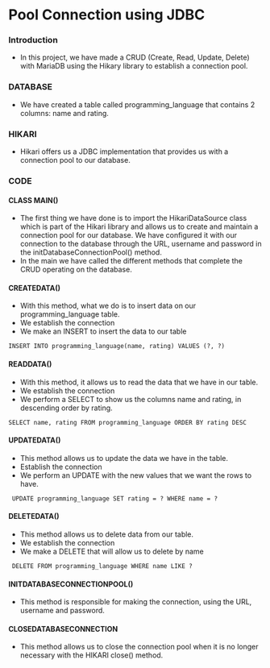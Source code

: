 # Pool Connection using JDBC
### Introduction
- In this project, we have made a CRUD (Create, Read, Update, Delete) with MariaDB using the Hikary library to establish a connection pool.
### DATABASE
- We have created a table called programming_language that contains 2 columns: name and rating.
### HIKARI
- Hikari offers us a JDBC implementation that provides us with a connection pool to our database.
### CODE
#### CLASS MAIN()
- The first thing we have done is to import the HikariDataSource class which is part of the Hikari library and allows us to create and maintain a connection pool for our database. We have configured it with our connection to the database through the URL, username and password in the initDatabaseConnectionPool() method.
- In the main we have called the different methods that complete the CRUD operating on the database.
#### CREATEDATA()
- With this method, what we do is to insert data on our programming_language table.
- We establish the connection
- We make an INSERT to insert the data to our table
```
INSERT INTO programming_language(name, rating) VALUES (?, ?)
```
#### READDATA()
- With this method, it allows us to read the data that we have in our table.
- We establish the connection
- We perform a SELECT to show us the columns name and rating, in descending order by rating.
```
SELECT name, rating FROM programming_language ORDER BY rating DESC
```
#### UPDATEDATA()
- This method allows us to update the data we have in the table.
- Establish the connection
- We perform an UPDATE with the new values that we want the rows to have.
```
 UPDATE programming_language SET rating = ? WHERE name = ?
```
#### DELETEDATA()
- This method allows us to delete data from our table.
- We establish the connection
- We make a DELETE that will allow us to delete by name
```
 DELETE FROM programming_language WHERE name LIKE ?
```
#### INITDATABASECONNECTIONPOOL()
- This method is responsible for making the connection, using the URL, username and password.
#### CLOSEDATABASECONNECTION
- This method allows us to close the connection pool when it is no longer necessary with the HIKARI close() method.

